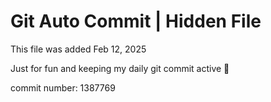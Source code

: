 # Git Auto Commit | Hidden File

This file was added Feb 12, 2025

Just for fun and keeping my daily git commit active 🤪

commit number: 1387769
